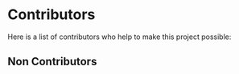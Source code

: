 # Contributors

Here is a list of contributors who help to make this project possible:

## Non Contributors
